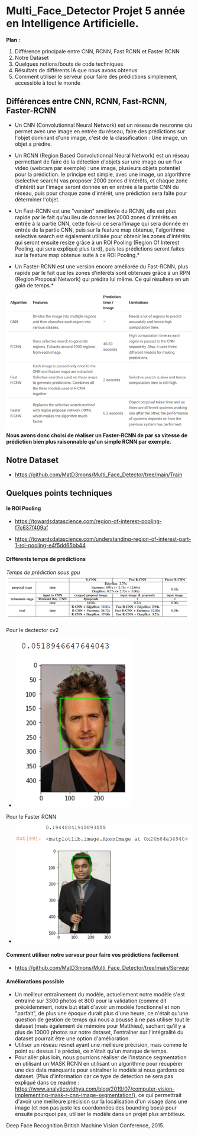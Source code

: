 # Multi_Face_Detector Projet 5 année en Intelligence Artificielle.

**Plan :**
  1. Différence principale entre CNN, RCNN, Fast RCNN et Faster RCNN
  2. Notre Dataset
  3. Quelques notions/bouts de code techniques
  4. Résultats de différents IA que nous avons obtenus
  5. Comment utiliser le serveur pour faire des prédictions simplement, accessible à tout le monde

## Différences entre CNN, RCNN, Fast-RCNN, Faster-RCNN
* Un CNN (Convolutionnal Neural Network) est un réseau de neuronne qiu permet avec une image en entrée du réseau, faire des prédictions sur l'objet dominant d'une image, c'est de la classification : Une image, un objet a prédire.

* Un RCNN (Region Based Convolutionnal Neural Network) est un réseau permettant de faire de la détection d'objets sur une image ou un flux vidéo (webcam par exemple) : une image, plusieurs objets potentiel pour la prédiction. le principe est simple, avec une image, un algorithme (selective search) vas proposer 2000 zones d'intérêts, et chaque zone d'intérêt sur l'image seront donnée en en entrée à la partie CNN du réseau, puis pour chaque zone d'intérêt, une prédiction sera faîte pour déterminer l'objet.

* Un Fast-RCNN est une "version" améliorée du RCNN, elle est plus rapide par le fait qu'au lieu de donner les 2000 zones d'intérêts en entrée à la partie CNN, cette fois-ci ce sera l'image qui sera donnée en entrée de la partie CNN, puis sur la feature map obtenue, l'algorithme selective search est également utilisée pour obtenir les zones d'intérêts qui seront ensuite resize grâce à un ROI Pooling (Region Of Interest Pooling, qui sera expliqué plus tard), puis les prédictions seront faites sur la feature map obtenue suite à ce ROI Pooling.*

* Un Faster-RCNN est une version encore améliorée du Fast-RCNN, plus rapide par le fait que les zones d'intérêts sont obtenues grâce à un RPN (Region Proposal Network) qui prédira lui même. Ce qui résultera en un gain de temps.*

![](https://github.com/MatD3mons/Multi_Face_Detector/blob/main/Image/Capture.PNG)
__Nous avons donc choisi de réaliser un Faster-RCNN de par sa vitesse de prédiction bien plus raisonnable qu'un simple RCNN par exemple.__

## Notre Dataset
* https://github.com/MatD3mons/Multi_Face_Detector/tree/main/Train


## Quelques points techniques
#### le ROI Pooling
* https://towardsdatascience.com/region-of-interest-pooling-f7c637f409af

* https://towardsdatascience.com/understanding-region-of-interest-part-1-roi-pooling-e4f5dd65bb44

#### Différents temps de prédictions
*Temps de prédiction sous gpu*
![](https://github.com/MatD3mons/Multi_Face_Detector/blob/main/Image/detect.PNG)

Pour le dectector cv2
* ![](https://github.com/MatD3mons/Multi_Face_Detector/blob/main/Image/photo%20CV2%20face.PNG)

Pour le Faster RCNN
* ![](https://github.com/MatD3mons/Multi_Face_Detector/blob/main/Image/photo%20Faster%20RCNN.PNG)

#### Comment utiliser notre serveur pour faire vos prédictions facilement
* https://github.com/MatD3mons/Multi_Face_Detector/tree/main/Serveur

#### Améliorations possible
* Un meilleur entraînement du modèle, actuellement notre modèle s'est entraîné sur 3300 photos et 800 pour la validation (comme dit précédemment, notre but était d'avoir un modèle fonctionnel et non "parfait", de plus une époque durait plus d'une heure, ce n'était qu'une question de gestion de temps qui nous a poussé à ne pas utiliser tout le dataset (mais également de mémoire pour Matthieu), sachant qu'il y a plus de 10000 photos sur notre dataset, l'entraîner sur l'intégralité du dataset pourrait être une option d'amélioration.
* Utiliser un réseau resnet ayant une meilleure précision, mais comme le point au dessus l'a précisé, ce n'était qu'un manque de temps.
* Pour aller plus loin, nous pourrions réaliser de l'instance segmentation en utilisant un MASK RCNN en utilisant un algorithme pour récupérer une des data manquante pour entraîner le modèle si nous gardons ce dataset. (Plus d'information car ce type de detection ne sera pas expliqué dans ce readme : https://www.analyticsvidhya.com/blog/2019/07/computer-vision-implementing-mask-r-cnn-image-segmentation/), ce qui permettrait d'avoir une meilleure précision sur la localisation d'un visage dans une image (et non pas juste les coordonnées des bounding boxs) pour ensuite pourquoi pas, utiliser le modèle dans un projet plus ambitieux.

Deep Face Recognition
British Machine Vision Conference, 2015.
